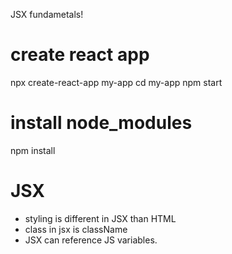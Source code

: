 JSX fundametals!

# create react app
npx create-react-app my-app
cd my-app
npm start

# install node_modules
npm install 

# JSX
- styling is different in JSX than HTML
- class in jsx is className
- JSX can reference JS variables. 
